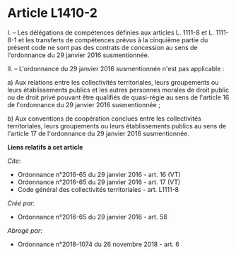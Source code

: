 # Article L1410-2

I. – Les délégations de compétences définies aux articles L. 1111-8 et L. 1111-8-1 et les transferts de compétences prévus à
la cinquième partie du présent code ne sont pas des contrats de concession au sens de l'ordonnance du 29 janvier 2016
susmentionnée.

II. – L'ordonnance du 29 janvier 2016 susmentionnée n'est pas applicable :

a) Aux relations entre les collectivités territoriales, leurs groupements ou leurs établissements publics et les autres
personnes morales de droit public ou de droit privé pouvant être qualifiés de quasi-régie au sens de l'article 16 de
l'ordonnance du 29 janvier 2016 susmentionnée ;

b) Aux conventions de coopération conclues entre les collectivités territoriales, leurs groupements ou leurs établissements
publics au sens de l'article 17 de l'ordonnance du 29 janvier 2016 susmentionnée.

**Liens relatifs à cet article**

_Cite_:

  - Ordonnance n°2016-65 du 29 janvier 2016 - art. 16 (VT)
  - Ordonnance n°2016-65 du 29 janvier 2016 - art. 17 (VT)
  - Code général des collectivités territoriales - art. L1111-8

_Créé par_:

  - Ordonnance n°2016-65 du 29 janvier 2016 - art. 58

_Abrogé par_:

  - Ordonnance n°2018-1074 du 26 novembre 2018 - art. 6
